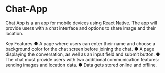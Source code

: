 # Chat-App

Chat App is a an app for mobile devices using React Native. The app will provide users with a chat interface and options to share image and their location.

Key Features
● A page where users can enter their name and choose a background color for the chat screen
before joining the chat.
● A page displaying the conversation, as well as an input field and submit button.
● The chat must provide users with two additional communication features: sending images
and location data.
● Data gets stored online and offline.
